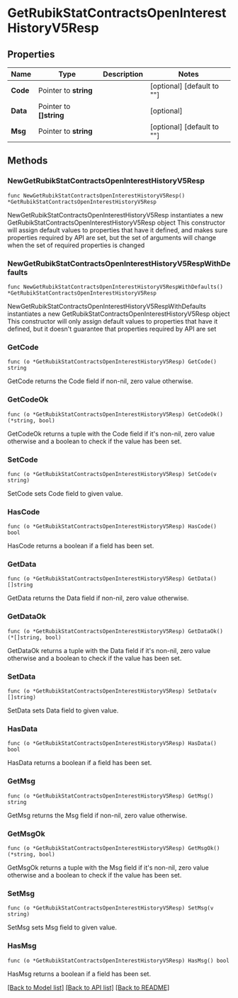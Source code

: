 # GetRubikStatContractsOpenInterestHistoryV5Resp

## Properties

Name | Type | Description | Notes
------------ | ------------- | ------------- | -------------
**Code** | Pointer to **string** |  | [optional] [default to ""]
**Data** | Pointer to **[]string** |  | [optional] 
**Msg** | Pointer to **string** |  | [optional] [default to ""]

## Methods

### NewGetRubikStatContractsOpenInterestHistoryV5Resp

`func NewGetRubikStatContractsOpenInterestHistoryV5Resp() *GetRubikStatContractsOpenInterestHistoryV5Resp`

NewGetRubikStatContractsOpenInterestHistoryV5Resp instantiates a new GetRubikStatContractsOpenInterestHistoryV5Resp object
This constructor will assign default values to properties that have it defined,
and makes sure properties required by API are set, but the set of arguments
will change when the set of required properties is changed

### NewGetRubikStatContractsOpenInterestHistoryV5RespWithDefaults

`func NewGetRubikStatContractsOpenInterestHistoryV5RespWithDefaults() *GetRubikStatContractsOpenInterestHistoryV5Resp`

NewGetRubikStatContractsOpenInterestHistoryV5RespWithDefaults instantiates a new GetRubikStatContractsOpenInterestHistoryV5Resp object
This constructor will only assign default values to properties that have it defined,
but it doesn't guarantee that properties required by API are set

### GetCode

`func (o *GetRubikStatContractsOpenInterestHistoryV5Resp) GetCode() string`

GetCode returns the Code field if non-nil, zero value otherwise.

### GetCodeOk

`func (o *GetRubikStatContractsOpenInterestHistoryV5Resp) GetCodeOk() (*string, bool)`

GetCodeOk returns a tuple with the Code field if it's non-nil, zero value otherwise
and a boolean to check if the value has been set.

### SetCode

`func (o *GetRubikStatContractsOpenInterestHistoryV5Resp) SetCode(v string)`

SetCode sets Code field to given value.

### HasCode

`func (o *GetRubikStatContractsOpenInterestHistoryV5Resp) HasCode() bool`

HasCode returns a boolean if a field has been set.

### GetData

`func (o *GetRubikStatContractsOpenInterestHistoryV5Resp) GetData() []string`

GetData returns the Data field if non-nil, zero value otherwise.

### GetDataOk

`func (o *GetRubikStatContractsOpenInterestHistoryV5Resp) GetDataOk() (*[]string, bool)`

GetDataOk returns a tuple with the Data field if it's non-nil, zero value otherwise
and a boolean to check if the value has been set.

### SetData

`func (o *GetRubikStatContractsOpenInterestHistoryV5Resp) SetData(v []string)`

SetData sets Data field to given value.

### HasData

`func (o *GetRubikStatContractsOpenInterestHistoryV5Resp) HasData() bool`

HasData returns a boolean if a field has been set.

### GetMsg

`func (o *GetRubikStatContractsOpenInterestHistoryV5Resp) GetMsg() string`

GetMsg returns the Msg field if non-nil, zero value otherwise.

### GetMsgOk

`func (o *GetRubikStatContractsOpenInterestHistoryV5Resp) GetMsgOk() (*string, bool)`

GetMsgOk returns a tuple with the Msg field if it's non-nil, zero value otherwise
and a boolean to check if the value has been set.

### SetMsg

`func (o *GetRubikStatContractsOpenInterestHistoryV5Resp) SetMsg(v string)`

SetMsg sets Msg field to given value.

### HasMsg

`func (o *GetRubikStatContractsOpenInterestHistoryV5Resp) HasMsg() bool`

HasMsg returns a boolean if a field has been set.


[[Back to Model list]](../README.md#documentation-for-models) [[Back to API list]](../README.md#documentation-for-api-endpoints) [[Back to README]](../README.md)


